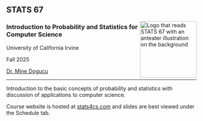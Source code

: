 ## STATS 67
<img src="https://www.stats4cs.com/img/logo.png" alt="Logo that reads STATS 67 with an anteater illustration on the background" width="150" align = "right"/>


  
### Introduction to Probability and Statistics for Computer Science
University of California Irvine 

Fall 2025 

[Dr. Mine Dogucu](https://minedogucu.com)  

    
<hr>

Introduction to the basic concepts of probability and statistics with discussion of applications to computer science.

Course website is hosted at [stats4cs.com](https://stats4cs.com) and slides are best viewed under the Schedule tab.
